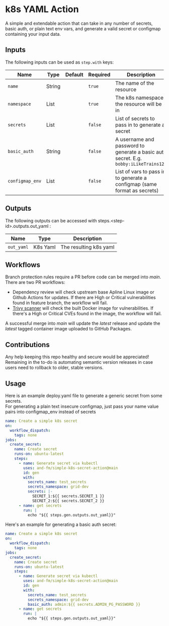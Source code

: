 # k8s YAML Action

A simple and extendable action that can take in any number of secrets, basic auth, or plain text env vars, and generate a valid secret or configmap containing your input data.

## Inputs

The following inputs can be used as `step.with` keys:

| Name            | Type   | Default | Required | Description                                                                          |
| --------------- | ------ | ------- | -------- | ------------------------------------------------------------------------------------ |
| `name`          | String |         | `true`   | The name of the resource                                                             |
| `namespace`     | List   |         | `true`   | The k8s namespace the resource will be in                                            |
| `secrets`       | List   |         | `false`  | List of secrets to pass in to generate a secret                                      |
| `basic_auth`    | String |         | `false`  | A username and password to generate a basic auth secret. E.g. `bobby:iLikeTrains123` |
| `configmap_env` | List   |         | `false`  | List of vars to pass in to generate a configmap (same format as secrets)             |

## Outputs

The following outputs can be accessed with steps.\<step-id\>.outputs.out_yaml :

| Name       | Type     | Description            |
| ---------- | -------- | ---------------------- |
| `out_yaml` | K8s Yaml | The resulting k8s yaml |

## Workflows

Branch protection rules require a PR before code can be merged into _main_. There are two PR workflows:

- Dependency review will check upstream base Apline Linux image or Github Actions for updates. If there are High or Critical vulnerabilities found in feature branch, the workflow will fail.
- [Trivy scanner](https://github.com/aquasecurity/trivy) will check the built Docker image for vulnerabilities. If there's a High or Critical CVEs found in the image, the workflow will fail.

A successful merge into _main_ will update the _latest_ release and update the _latest_ tagged container image uploaded to GitHub Packages.

## Contributions

Any help keeping this repo healthy and secure would be appreciated! \
Remaining in the to-do is automating semantic version releases in case users need to rollback to older, stable versions.

## Usage

Here is an example deploy.yaml file to generate a generic secret from some secrets.  
For generating a plain text insecure configmap, just pass your name value pairs into configmap_env instead of secrets

```yaml
name: Create a simple k8s secret
on:
  workflow_dispatch:
    tags: none
jobs:
  create_secret:
    name: Create secret
    runs-on: ubuntu-latest
    steps:
      - name: Generate secret via kubectl
        uses: and-fm/simple-k8s-secret-action@main
        id: gen
        with:
          secrets_name: test_secrets
          secrets_namespace: grid-dev
          secrets: |-
            SECRET_1:${{ secrets.SECRET_1 }}
            SECRET_2:${{ secrets.SECRET_2 }}
      - name: get secrets
        run: |
          echo "${{ steps.gen.outputs.out_yaml}}"
```

Here's an example for generating a basic auth secret:

```yaml
name: Create a simple k8s secret
on:
  workflow_dispatch:
    tags: none
jobs:
  create_secret:
    name: Create secret
    runs-on: ubuntu-latest
    steps:
      - name: Generate secret via kubectl
        uses: and-fm/simple-k8s-secret-action@main
        id: gen
        with:
          secrets_name: test_secrets
          secrets_namespace: grid-dev
          basic_auth: admin:${{ secrets.ADMIN_PG_PASSWORD }}
      - name: get secrets
        run: |
          echo "${{ steps.gen.outputs.out_yaml}}"
```
